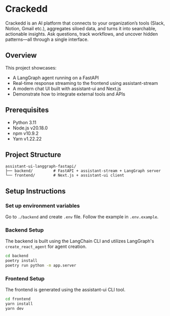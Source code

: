 # Crackedd
Crackedd is an AI platform that connects to your organization’s tools (Slack, Notion, Gmail etc.), aggregates siloed data, and turns it into searchable, actionable insights. Ask questions, track workflows, and uncover hidden patterns—all through a single interface.

## Overview

This project showcases:

- A LangGraph agent running on a FastAPI
- Real-time response streaming to the frontend using assistant-stream
- A modern chat UI built with assistant-ui and Next.js
- Demonstrate how to integrate external tools and APIs

## Prerequisites

- Python 3.11
- Node.js v20.18.0
- npm v10.9.2
- Yarn v1.22.22

## Project Structure

```
assistant-ui-langgraph-fastapi/
├── backend/         # FastAPI + assistant-stream + LangGraph server
└── frontend/        # Next.js + assistant-ui client
```

## Setup Instructions

### Set up environment variables

Go to `./backend` and create `.env` file. Follow the example in `.env.example`.

### Backend Setup

The backend is built using the LangChain CLI and utilizes LangGraph's `create_react_agent` for agent creation.

```bash
cd backend
poetry install
poetry run python -m app.server
```

### Frontend Setup

The frontend is generated using the assistant-ui CLI tool.

```bash
cd frontend
yarn install
yarn dev
```